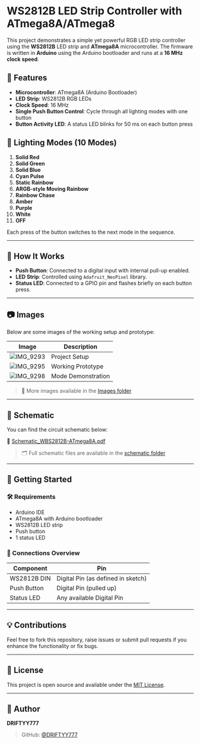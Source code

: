 # WS2812B LED Strip Controller with ATmega8A/ATmega8

This project demonstrates a simple yet powerful RGB LED strip controller using the **WS2812B** LED strip and **ATmega8A** microcontroller. The firmware is written in **Arduino** using the Arduino bootloader and runs at a **16 MHz clock speed**.

## 📌 Features

- **Microcontroller**: ATmega8A (Arduino Bootloader)
- **LED Strip**: WS2812B RGB LEDs
- **Clock Speed**: 16 MHz
- **Single Push Button Control**: Cycle through all lighting modes with one button
- **Button Activity LED**: A status LED blinks for 50 ms on each button press

## 🎨 Lighting Modes (10 Modes)

1. **Solid Red**
2. **Solid Green**
3. **Solid Blue**
4. **Cyan Pulse**
5. **Static Rainbow**
6. **ARGB-style Moving Rainbow**
7. **Rainbow Chase**
8. **Amber**
9. **Purple**
10. **White**
11. **OFF**

Each press of the button switches to the next mode in the sequence.

---

## 🧠 How It Works

- **Push Button**: Connected to a digital input with internal pull-up enabled.
- **LED Strip**: Controlled using `Adafruit_NeoPixel` library.
- **Status LED**: Connected to a GPIO pin and flashes briefly on each button press.

---

## 📷 Images

Below are some images of the working setup and prototype:

| Image | Description |
|-------|-------------|
| ![IMG_9293](https://github.com/DRIFTYY777/WS2812B-ATmega8A/raw/main/images/IMG_9293.png) | Project Setup |
| ![IMG_9295](https://github.com/DRIFTYY777/WS2812B-ATmega8A/raw/main/images/IMG_9295.png) | Working Prototype |
| ![IMG_9298](https://github.com/DRIFTYY777/WS2812B-ATmega8A/raw/main/images/IMG_9298.gif) | Mode Demonstration |

> 🔗 More images available in the [Images folder](https://github.com/DRIFTYY777/WS2812B-ATmega8A/tree/main/images)

---

## 📐 Schematic

You can find the circuit schematic below:

📄 [Schematic_WBS2812B-ATmega8A.pdf](https://github.com/DRIFTYY777/WS2812B-ATmega8A/blob/main/schematic/Schematic_WBS2812B-ATmgea8A.pdf)

> 🗂 Full schematic files are available in the [schematic folder](https://github.com/DRIFTYY777/WS2812B-ATmega8A/tree/main/schematic)

---

## 🚀 Getting Started

### 🛠 Requirements

- Arduino IDE
- ATmega8A with Arduino bootloader
- WS2812B LED strip
- Push button
- 1 status LED

### 🔌 Connections Overview

| Component        | Pin              |
|------------------|------------------|
| WS2812B DIN      | Digital Pin (as defined in sketch) |
| Push Button      | Digital Pin (pulled up) |
| Status LED       | Any available Digital Pin |

---

## 💡 Contributions

Feel free to fork this repository, raise issues or submit pull requests if you enhance the functionality or fix bugs.

---

## 📜 License

This project is open source and available under the [MIT License](LICENSE).

---

## 🤝 Author

**DRIFTYY777**

> GitHub: [@DRIFTYY777](https://github.com/DRIFTYY777)
